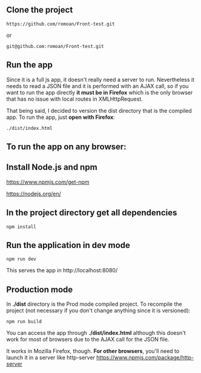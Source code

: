 ## Clone the project

	https://github.com/romoan/Front-test.git
or

	git@github.com:romoan/Front-test.git


## Run the app

Since it is a full js app, it doesn't really need a server to run. Nevertheless it needs to read a JSON file and it is performed with an AJAX call, so if you want to run the app directly **it must be in Firefox** which is the only browser that has no issue with local routes in XMLHttpRequest.

That being said, I decided to version the dist directory that is the compiled app. To run the app, just **open with Firefox**:

	./dist/index.html

## To run the app on any browser:

## Install Node.js and npm

https://www.npmjs.com/get-npm

https://nodejs.org/en/

## In the project directory get all dependencies

	npm install

## Run the application in dev mode
	
	npm run dev

This serves the app in http://localhost:8080/

## Production mode
In **./dist** directory is the Prod mode compiled project. To recompile the project (not necessary if you don't change anything since it is versioned):

    npm run build

You can access the app through **./dist/index.html** although this doesn't work for most of browsers due to the AJAX call for the JSON file.

It works in Mozilla Firefox, though. **For other browsers**, you'll need to launch it in a server like http-server https://www.npmjs.com/package/http-server
